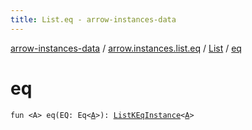 ```yaml
---
title: List.eq - arrow-instances-data
---
```


[arrow-instances-data](../../index.html) / [arrow.instances.list.eq](../index.html) / [List](index.html) / [eq](./eq.html)

# eq

`fun <A> eq(EQ: Eq<`[`A`](eq.html#A)`>): `[`ListKEqInstance`](../../arrow.instances/-list-k-eq-instance/index.html)`<`[`A`](eq.html#A)`>`